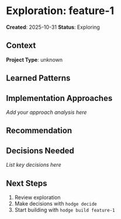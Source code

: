 # Exploration: feature-1

**Created**: 2025-10-31
**Status**: Exploring

## Context

**Project Type**: unknown

## Learned Patterns


## Implementation Approaches

<!-- AI will generate 2-3 approaches here -->

_Add your approach analysis here_


## Recommendation

<!-- AI will provide recommendation -->


## Decisions Needed

<!-- AI will list decisions for /decide command -->

_List key decisions here_

## Next Steps

1. Review exploration
2. Make decisions with `hodge decide`
3. Start building with `hodge build feature-1`